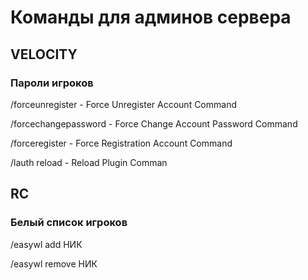 # Команды для админов сервера

## VELOCITY

### Пароли игроков 

/forceunregister - Force Unregister Account Command

/forcechangepassword - Force Change Account Password Command

/forceregister - Force Registration Account Command

/lauth reload - Reload Plugin Comman

## RC

### Белый список игроков

/easywl add НИК

/easywl remove НИК


